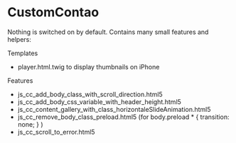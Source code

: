 # CustomContao

Nothing is switched on by default. Contains many small features and helpers:

Templates
- player.html.twig to display thumbnails on iPhone

Features
- js_cc_add_body_class_with_scroll_direction.html5
- js_cc_add_body_css_variable_with_header_height.html5
- js_cc_content_gallery_with_class_horizontaleSlideAnimation.html5
- js_cc_remove_body_class_preload.html5 (for body.preload * { transition: none; } )
- js_cc_scroll_to_error.html5
